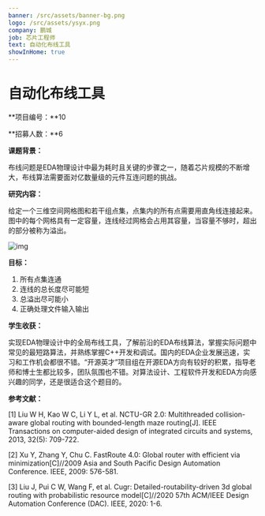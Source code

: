 ```yaml
---
banner: /src/assets/banner-bg.png
logo: /src/assets/ysyx.png
company: 鹏城
job: 芯片工程师
text: 自动化布线工具
showInHome: true
---
```


# 自动化布线工具

**项目编号：**10

**招募人数：**6

**课题背景：**

布线问题是EDA物理设计中最为耗时且关键的步骤之一，随着芯片规模的不断增大，布线算法需要面对亿数量级的元件互连问题的挑战。

**研究内容：**

给定一个三维空间网格图和若干组点集，点集内的所有点需要用直角线连接起来。图中的每个网格具有一定容量，连线经过网格会占用其容量，当容量不够时，超出的部分被称为溢出。

![img](../../assets/md/%E5%B8%83%E7%BA%BF.jpg)

**目标：**

1. 所有点集连通
2. 连线的总长度尽可能短
3. 总溢出尽可能小
5. 正确处理文件输入输出

**学生收获：**

实现EDA物理设计中的全局布线工具，了解前沿的EDA布线算法，掌握实际问题中常见的最短路算法，并熟练掌握C++开发和调试。国内的EDA企业发展迅速，实习和工作机会都很不错。“开源英才”项目组在开源EDA方向有较好的积累，指导老师和博士生都比较多，团队氛围也不错。对算法设计、工程软件开发和EDA方向感兴趣的同学，还是很适合这个题目的。

**参考文献：**

[1] Liu W H, Kao W C, Li Y L, et al. NCTU-GR 2.0: Multithreaded collision-aware global routing with bounded-length maze routing[J]. IEEE Transactions on computer-aided design of integrated circuits and systems, 2013, 32(5): 709-722.

[2] Xu Y, Zhang Y, Chu C. FastRoute 4.0: Global router with efficient via minimization[C]//2009 Asia and South Pacific Design Automation Conference. IEEE, 2009: 576-581.

[3] Liu J, Pui C W, Wang F, et al. Cugr: Detailed-routability-driven 3d global routing with probabilistic resource model[C]//2020 57th ACM/IEEE Design Automation Conference (DAC). IEEE, 2020: 1-6.